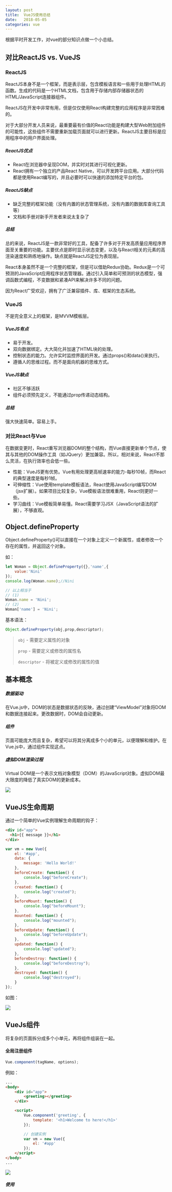 ```yaml
---
layout: post
title:  VueJS使用总结
date:   2018-05-05
categories: vue
---
```


根据平时开发工作，对vue的部分知识点做一个小总结。

## 对比ReactJS vs. VueJS

### ReactJS

ReactJS本身不是一个框架，而是表示层，包含模板语言和一些用于处理HTML的函数。生成的代码是一个HTML文档，包含用于存储内部存储器状态的HTML/JavaScript连接器组件。

ReactJS在开发中非常有用，但是仅仅使用React构建完整的应用程序是非常困难的。

对于大部分开发人员来说，最重要最有价值的React功能是构建大型Web附加组件的可能性，这些组件不需要重新加载页面就可以进行更新。ReactJS主要目标是应用程序中的用户界面处理。



##### ReactJS优点

* React在浏览器中呈现DOM，并实时对其进行可视化更新。
* React拥有一个独立的产品React Native，可以开发跨平台应用。大部分代码都是使用React编写的，并且必要时可以快速的添加特定平台的包。



##### ReactJS缺点

* 缺乏完整的框架功能（没有内置的状态管理系统，没有内置的数据库查询工具等）
* 文档和手册对新手开发者来说太复杂了



##### 总结

总的来说，ReactJS是一款非常好的工具，配备了许多对于开发高质量应用程序界面至关重要的功能。主要优点是即时显示状态变更，以及与React相关的元素的高渲染速度和熟练地操作。缺点就是ReactJS定位为表现层。

React本身虽然不是一个完整的框架，但是可以借助Redux协助。Redux是一个可预测的JavaScript应用程序状态管理器。通过引入简单和可预测的状态模型，强调函数式编程，不变数据和紧凑API来解决许多不同的问题。

因为React广受欢迎，拥有了广泛兼容插件、库、框架的生态系统。



### VueJS

不是完全意义上的框架，是MVVM模板层。



##### VueJS有点

* 易于开发。
* 双向数据绑定。大大简化并加速了HTML块的处理。
* 控制状态的能力。允许实时监控界面的开发。通过props()和data()来执行。
* 遵循人的思维过程。而不是面向机器的思维方式。



##### VueJS缺点

* 社区不够活跃
* 组件必须预先定义，不能通过prop传递动态结构。



##### 总结

强大快速简单。容易上手。



### 对比React与Vue

在数据变更时，React重写浏览器DOM的整个结构，而Vue直接更新单个节点，使其与其他的DOM操作工具（如JQuery）更加兼容。所以，相对来说，React不那么灵活，在执行效率也会低一些。

* 性能：VueJS更有优势。Vue有用处理更高帧速率的能力-每秒10帧，而React的典型速度是每秒1帧。
* 可伸缩性：Vue使用template模板语法，React使用JavaScript编写DOM（jsx扩展）。如果项目比较复杂，Vue模板语法很难重用，React则更好一些。
* 学习曲线：Vue模板简单易懂。React需要学习JSX（JavaScript语法的扩展），不够直观。



## Object.defineProperty

Object.defineProperty()可以直接在一个对象上定义一个新属性，或者修改一个存在的属性，并返回这个对象。

如：

```javascript
let Woman = Object.defineProperty({},'name',{
    value:'Nini'
});
console.log(Woman.name);//Nini

// 以上相当于
// (1)
Woman.name = 'Nini';
// (2)
Woman['name'] = 'Nini'; 
```

基本语法：

```javascript
Object.defineProperty(obj,prop,descriptor);
```

> `obj` - 需要定义属性的对象
>
> `prop` - 需要定义或修改的属性名
>
> `descriptor` - 将被定义或修改的属性的值



## 基本概念

##### 数据驱动

在Vue.js中，DOM的状态是数据状态的反映，通过创建“ViewModel”对象将DOM和数据连接起来。更改数据时，DOM会自动更新。



##### 组件

页面可能庞大而且复杂，希望可以将其分离成多个小的单元，以便理解和维护。在Vue.js中，通过组件实现这点。



##### 虚拟DOM渲染过程

Virtual DOM是一个表示文档对象模型（DOM）的JavaScript对象。虚拟DOM最大限度的降低了真实DOM的更新成本。

![](/assets/images/vue-virtual-dom.png)





## VueJS生命周期

通过一个简单的Vue实例理解生命周期的钩子：

```html
<div id="app">
  <h1>{{ message }}</h1>
</div>
```

```javascript
var vm = new Vue({
	el: '#app',
	data: {
		message: 'Hello World!'
	},
	beforeCreate: function() {
		console.log("beforeCreate");
	},
	created: function() {
		console.log("created");
	},
	beforeMount: function() {
		console.log("beforeMount");
	},
	mounted: function() {
		console.log("mounted");
	},
	beforeUpdate: function() {
		console.log("beforeUpdate");
	},
	updated: function() {
		console.log("updated");
	},
	beforeDestroy: function() {
		console.log("beforeDestroy");
	},
	destroyed: function() {
		console.log("destroyed");
	}
});
```



如图：

![](/assets/images/vue.png)



## VueJs组件

将复杂的页面拆分成多个小单元，再将组件组装在一起。



#### 全局注册组件

```javascript
Vue.component(tagName, options);
```

例如：

```html
...
<body>
    <div id="app">
        <greeting></greeting>
    </div>

    <script>
        Vue.component('greeting', {
            template: '<h1>Welcome to here!</h1>'
        });

        // 创建实例
        var vm = new Vue({
            el: '#app'
        });
    </script>
</body>
...
```

![](/assets/images/vue-component.jpg)



##### 使用<template>创建更复杂的组件

例如：

```html
...
<body>
    <div id="app">
        <greeting :title="title" :login="login" :reg="reg"></greeting>
    </div>

    <template id="greeting-template">
        <h1>{{title}}</h1>
        <button>{{login}}</button>
        <button>{{reg}}</button>
    </template>

    <script>
        Vue.component('greeting', {
            template: '#greeting-template',
            props:['title','login','reg']
        });

        // 创建实例
        var vm = new Vue({
            el: '#app',
            data:{
                title:'Welcome to here!',
                login:'登录',
                reg:'注册'
            }
        });
    </script>
</body>
...
```

![](/assets/images/vue-component2.jpg)

#### 局部注册

如果组件不需要共用，可以使用局部注册。

```javascript
var Prompt = {
  template: `<div><p>${ message }</p><button @click="sayHi">Say Hi!</button></div>`,
  data: function () {
    return {
      message: 'Hello World!'
    }
  },
  methods: {
    sayHi: function() {
      alert('Hi');
    }
  }
};

var vm = new Vue({
  el: '#app',
  components: {
    'prompt-component': Prompt
  }
});
```



…End!